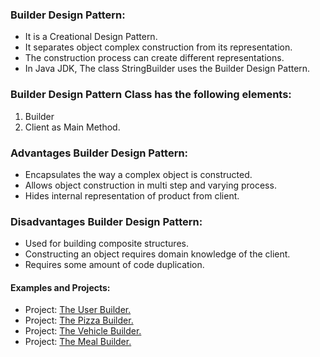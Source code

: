 ### Builder Design Pattern:
- It is a Creational Design Pattern. 
- It separates object complex construction from its representation.
- The construction process can create different representations.
- In Java JDK, The class StringBuilder uses the Builder Design Pattern.


### Builder Design Pattern Class has the following elements:
1. Builder
2. Client as Main Method.  


### Advantages Builder Design Pattern:
- Encapsulates the way a complex object is constructed.
- Allows object construction in multi step and varying process.
- Hides internal representation of product from client. 


### Disadvantages Builder Design Pattern:
- Used for building composite structures.
- Constructing an object requires domain knowledge of the client.
- Requires some amount of code duplication.


#### Examples and Projects:
- Project:	[The User Builder.](/src/main/java/creationalDesignPatterns/builderDesignPattern/projectUserBuilder/Main/Main.java)
- Project:	[The Pizza Builder.](/src/main/java/creationalDesignPatterns/builderDesignPattern/projectPizzaBuilder/Main/Main.java)
- Project:	[The Vehicle Builder.](/src/main/java/creationalDesignPatterns/builderDesignPattern/projectVehicleBuilder/Main/Main.java)
- Project:	[The Meal Builder.](/src/main/java/creationalDesignPatterns/builderDesignPattern/projectMealBuilder/Main/Main.java)

